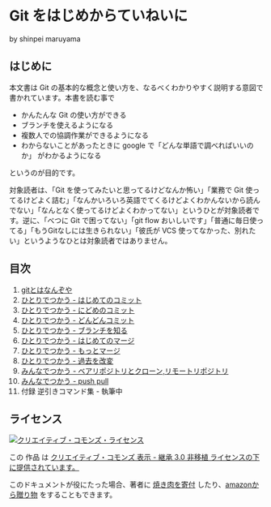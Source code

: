 # Git をはじめからていねいに

by shinpei maruyama

## はじめに

本文書は Git の基本的な概念と使い方を、なるべくわかりやすく説明する意図で書かれています。本書を読む事で

* かんたんな Git の使い方ができる
* ブランチを使えるようになる
* 複数人での協調作業ができるようになる
* わからないことがあったときに google で「どんな単語で調べればいいのか」 がわかるようになる

というのが目的です。

対象読者は、「Git を使ってみたいと思ってるけどなんか怖い」「業務で Git 使ってるけどよく詰む」「なんかいろいろ英語でてくるけどよくわかんないから読んでない」「なんとなく使ってるけどよくわかってない」というひとが対象読者です。逆に、「べつに Git で困ってない」「git flow おいしいです」「普通に毎日使ってる」「もうGitなしには生きられない」「彼氏が VCS 使ってなかった、別れたい」というようなひとは対象読者ではありません。

## 目次

1. [gitとはなんぞや](https://github.com/Shinpeim/introduction-to-git/blob/master/01_what_is_git.md)
1. [ひとりでつかう - はじめてのコミット](https://github.com/Shinpeim/introduction-to-git/blob/master/02_first_commit.md)
1. [ひとりでつかう - にどめのコミット](https://github.com/Shinpeim/introduction-to-git/blob/master/03_second_commit.md)
1. [ひとりでつかう - どんどんコミット](https://github.com/Shinpeim/introduction-to-git/blob/master/04_more_commits.md)
1. [ひとりでつかう - ブランチを知る](https://github.com/Shinpeim/introduction-to-git/blob/master/05_branch.md)
1. [ひとりでつかう - はじめてのマージ](https://github.com/Shinpeim/introduction-to-git/blob/master/06_merge.md)
1. [ひとりでつかう - もっとマージ](https://github.com/Shinpeim/introduction-to-git/blob/master/07_more_merges.md)
1. [ひとりでつかう - 過去を改変](https://github.com/Shinpeim/introduction-to-git/blob/master/08_rebase.md)
1. [みんなでつかう - ベアリポジトリとクローン,リモートリポジトリ](https://github.com/Shinpeim/introduction-to-git/blob/master/09_clone.md)
1. [みんなでつかう - push pull](https://github.com/Shinpeim/introduction-to-git/blob/master/10_push_pull.md)
1. 付録 逆引きコマンド集 - 執筆中

## ライセンス
<a rel="license" href="http://creativecommons.org/licenses/by-sa/3.0/deed.ja"><img alt="クリエイティブ・コモンズ・ライセンス" style="border-width:0" src="http://i.creativecommons.org/l/by-sa/3.0/88x31.png" /></a>

この 作品 は <a rel="license" href="http://creativecommons.org/licenses/by-sa/3.0/deed.ja">クリエイティブ・コモンズ 表示 - 継承 3.0 非移植 ライセンスの下に提供されています。</a>

このドキュメントが役にたった場合、著者に <a href="mailto:info@nekogata.com">焼き肉を寄付</a> したり、<a href="http://www.amazon.co.jp/registry/wishlist/155YU99M1BRGA">amazonから贈り物</a> をすることもできます。
